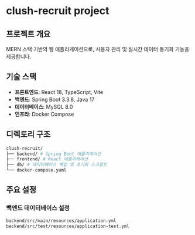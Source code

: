# clush-recruit project

## 프로젝트 개요
MERN 스택 기반의 웹 애플리케이션으로, 사용자 관리 및 실시간 데이터 동기화 기능을 제공합니다.

## 기술 스택
- **프론트엔드**: React 18, TypeScript, Vite
- **백엔드**: Spring Boot 3.3.8, Java 17
- **데이터베이스**: MySQL 8.0
- **인프라**: Docker Compose

## 디렉토리 구조
```bash
clush-recruit/
├── backend/ # Spring Boot 애플리케이션
├── frontend/ # React 애플리케이션
├── db/ # 데이터베이스 벡업 및 초기화 스크립트
└── docker-compose.yaml
```

## 주요 설정
### 백엔드 데이터베이스 설정
```bash
backend/src/main/resources/application.yml
backend/src/test/resources/application-test.yml
```